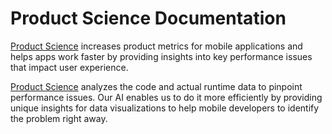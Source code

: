 # Product Science Documentation

[Product Science](https://www.productscience.ai/) increases product metrics for mobile applications and helps apps work faster by providing insights into key performance issues that impact user experience.

[Product Science](https://www.productscience.ai/) analyzes the code and actual runtime data to pinpoint performance issues. Our AI enables us to do it more efficiently by providing unique insights for data visualizations to help mobile developers to identify the problem right away.